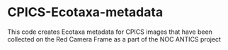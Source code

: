 # CPICS-Ecotaxa-metadata
This code creates Ecotaxa metadata for CPICS images that have been collected on the Red Camera Frame as a part of the NOC ANTICS project
